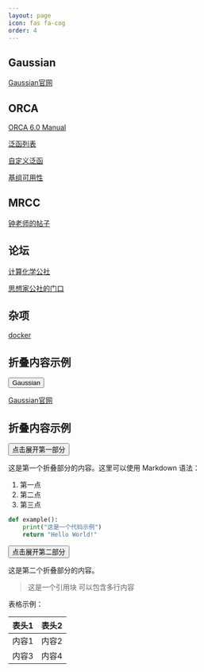 ```yaml
---
layout: page
icon: fas fa-cog
order: 4
---
```


## Gaussian
[Gaussian官网](https://gaussian.com/gaussian16/)

## ORCA
[ORCA 6.0 Manual](https://www.faccts.de/docs/orca/6.0/manual/index.html)

[泛函列表](https://www.faccts.de/docs/orca/6.0/manual/contents/structure.html#density-functional-methods)

[自定义泛函](https://www.faccts.de/docs/orca/6.0/manual/contents/detailed/model.html#sec-model-dft-functionals-detailed)

[基组可用性](https://www.faccts.de/docs/orca/6.0/manual/contents/detailed/basisset.html#table-basisset-availability-detailed)

## MRCC
[钟老师的帖子](http://bbs.keinsci.com/thread-29156-1-1.html)

## 论坛
[计算化学公社](http://bbs.keinsci.com/forum.php)

[思想家公社的门口](http://sobereva.com/)

## 杂项
[docker](https://zhuanlan.zhihu.com/p/642560164)



## 折叠内容示例

<div class="collapsible-section">
<button class="collapsible-btn">Gaussian</button>
<div class="collapsible-content" markdown="1">

[Gaussian官网](https://gaussian.com/gaussian16/)

</div>
</div>

## 折叠内容示例

<div class="collapsible-section">
<button class="collapsible-btn">点击展开第一部分</button>
<div class="collapsible-content" markdown="1">

这是第一个折叠部分的内容。这里可以使用 Markdown 语法：

1. 第一点
2. 第二点
3. 第三点

```python
def example():
    print("这是一个代码示例")
    return "Hello World!"
```

</div>
</div>

<div class="collapsible-section">
<button class="collapsible-btn">点击展开第二部分</button>
<div class="collapsible-content" markdown="1">

这是第二个折叠部分的内容。

> 这是一个引用块
> 可以包含多行内容

表格示例：

| 表头1 | 表头2 |
|-------|-------|
| 内容1 | 内容2 |
| 内容3 | 内容4 |

</div>
</div>